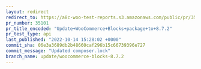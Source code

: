 ```yaml
---
layout: redirect
redirect_to: https://a8c-woo-test-reports.s3.amazonaws.com/public/pr/35101/api/index.html
pr_number: 35101
pr_title_encoded: "Update+WooCommerce+Blocks+package+to+8.7.2"
pr_test_type: api
last_published: "2022-10-14 15:28:02 +0000"
commit_sha: 06e3a3689db2b48660caf296b15c66739396e727
commit_message: "Updated composer.lock"
branch_name: update/woocommerce-blocks-8.7.2
---
```

